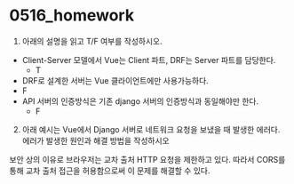 # 0516_homework



1. 아래의 설명을 읽고 T/F 여부를 작성하시오.

- Client-Server 모델에서 Vue는 Client 파트, DRF는 Server 파트를 담당한다.
  - T
-  DRF로 설계한 서버는 Vue 클라이언트에만 사용가능하다.
  - F
- API 서버의 인증방식은 기존 django 서버의 인증방식과 동일해야만 한다.
  - F





2. 아래 예시는 Vue에서 Django 서버로 네트워크 요청을 보냈을 때 발생한 에러다. 에러가 발생한 원인과 해결 방법을 작성하시오

보안 상의 이유로 브라우저는 교차 출처 HTTP 요청을 제한하고 있다. 따라서 CORS를 통해 교차 출처 접근을 허용함으로써 이 문제를 해결할 수 있다.